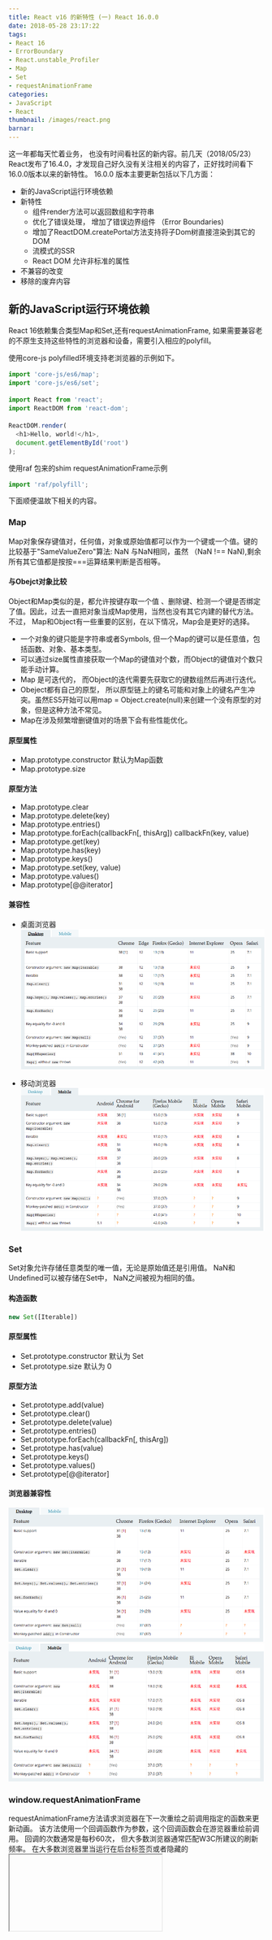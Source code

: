 ```yaml
---
title: React v16 的新特性 (一) React 16.0.0
date: 2018-05-28 23:17:22
tags:
- React 16
- ErrorBoundary
- React.unstable_Profiler
- Map
- Set
- requestAnimationFrame
categories:
- JavaScript
- React
thumbnail: /images/react.png
barnar:
---
```


这一年都每天忙着业务， 也没有时间看社区的新内容。前几天（2018/05/23）React发布了16.4.0，才发现自己好久没有关注相关的内容了，正好找时间看下16.0.0版本以来的新特性。
16.0.0 版本主要更新包括以下几方面：

- 新的JavaScript运行环境依赖
- 新特性
  - 组件render方法可以返回数组和字符串
  - 优化了错误处理， 增加了错误边界组件 （Error Boundaries)
  - 增加了ReactDOM.createPortal方法支持将子Dom树直接渲染到其它的DOM
  - 流模式的SSR
  - React DOM 允许非标准的属性
- 不兼容的改变
- 移除的废弃内容
<!-- more -->



## 新的JavaScript运行环境依赖

React 16依赖集合类型Map和Set,还有requestAnimationFrame, 如果需要兼容老的不原生支持这些特性的浏览器和设备，需要引入相应的polyfill。

使用core-js polyfilled环境支持老浏览器的示例如下。

```JavaScript
import 'core-js/es6/map';
import 'core-js/es6/set';

import React from 'react';
import ReactDOM from 'react-dom';

ReactDOM.render(
  <h1>Hello, world!</h1>,
  document.getElementById('root')
);
```

使用raf 包来的shim requestAnimationFrame示例
```JavaScript
import 'raf/polyfill';
```

下面顺便温故下相关的内容。

### Map

Map对象保存键值对，任何值，对象或原始值都可以作为一个键或一个值。键的比较基于"SameValueZero"算法: NaN 与NaN相同，虽然 （NaN !== NaN),剩余所有其它值都是按按===运算结果判断是否相等。

#### 与Obejct对象比较
Object和Map类似的是，都允许按键存取一个值 、删除键、检测一个键是否绑定了值。因此，过去一直把对象当成Map使用，当然也没有其它内建的替代方法。不过， Map和Object有一些重要的区别，在以下情况，Map会是更好的选择。
- 一个对象的键只能是字符串或者Symbols, 但一个Map的键可以是任意值，包括函数、对象、基本类型。
- 可以通过size属性直接获取一个Map的键值对个数，而Object的键值对个数只能手动计算。
- Map 是可迭代的， 而Object的迭代需要先获取它的键数组然后再进行迭代。
- Obeject都有自己的原型， 所以原型链上的键名可能和对象上的键名产生冲突。虽然ES5开始可以用map = Object.create(null)来创建一个没有原型的对象，但是这种方法不常见。
- Map在涉及频繁增删键值对的场景下会有些性能优化。


#### 原型属性
- Map.prototype.constructor 默认为Map函数
- Map.prototype.size

#### 原型方法
- Map.prototype.clear
- Map.prototype.delete(key)
- Map.prototype.entries()
- Map.prototype.forEach(callbackFn[, thisArg])
  callbackFn(key, value)
- Map.prototype.get(key)
- Map.prototype.has(key)
- Map.prototype.keys()
- Map.prototype.set(key, value)
- Map.prototype.values()
- Map.prototype[@@iterator]

#### 兼容性

- 桌面浏览器
![](/images/map-browser-compatible-desktop.png)

- 移动浏览器
![](/images/map-browser-compatible-mobile.png)

### Set

Set对象允许存储任意类型的唯一值，无论是原始值还是引用值。
NaN和Undefined可以被存储在Set中， NaN之间被视为相同的值。

#### 构造函数

```JavaScript
new Set([Iterable])
```

#### 原型属性
- Set.prototype.constructor
默认为 Set
- Set.prototype.size
默认为 0

#### 原型方法

- Set.prototype.add(value)
- Set.prototype.clear()
- Set.prototype.delete(value)
- Set.prototype.entries()
- Set.prototype.forEach(callbackFn[, thisArg])
- Set.prototype.has(value)
- Set.prototype.keys()
- Set.prototype.values()
- Set.prototype[@@iterator]

#### 浏览器兼容性

![](/images/set-browser-compatible-desktop.png)
![](/images/set-browser-compatible-mobile.png)

### window.requestAnimationFrame

requestAnimationFrame方法请求浏览器在下一次重绘之前调用指定的函数来更新动画。 该方法使用一个回调函数作为参数，这个回调函数会在游览器重绘前调用。
回调的次数通常是每秒60次， 但大多数浏览器通常匹配W3C所建议的刷新频率。 在大多数浏览器里当运行在后台标签页或者隐藏的<iframe>里时， requestAnimationFrame()会暂停调用以提升性能和电池寿命。

回调函数会被传入一个参数。 DOMHighResTimeStamp, 指示当前被requestAnimationFrame()排序的回调函数被触发的时间。即使每个回调函数的工作量计算都花了时间， 单个帧中的多个回调也都将被传入相同的时间戳。该时间戳是一个十进制数，单位毫秒， 最小精度为1ms.

#### 浏览器兼容性
- 桌面浏览器
![](/images/request-animation-frame-browser-compatible-desktop.png)

- 移动浏览器
![](/images/request-animation-frame-browser-compatible-mobile.png)

## 新特性

### 组件render方法可以返回数组和字符串
在以前一个组件render方法返回的根元素只能有一个。如需要返回多个同级元素，需要在外层包一个节点，这样就增加了DOM的层级数，支持数组后，就不存在这个问题了。
### 优化了错误处理， 增加了错误边界组件 （Error Boundaries)
### 增加了ReactDOM.createPortal方法支持将子Dom树直接渲染到其它的DOM
### 流模式的SSR
### React DOM 允许非标准的属性


## 不兼容的改变

## 移除的废弃内容



